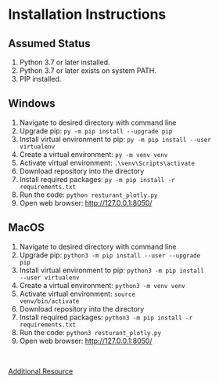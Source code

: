 # Installation Instructions

## Assumed Status
1. Python 3.7 or later installed.
2. Python 3.7 or later exists on system PATH.
3. PIP installed.

## Windows
1. Navigate to desired directory with command line
2. Upgrade pip: <code>py -m pip install --upgrade pip</code>
3. Install virtual environment to pip: <code>py -m pip install --user virtualenv</code>
4. Create a virtual environment: <code>py -m venv venv</code>
5. Activate virtual environment: <code>.\venv\Scripts\activate</code>
6. Download repository into the directory
7. Install required packages: <code>py -m pip install -r requirements.txt</code>
8. Run the code: <code>python resturant_plotly.py</code>
9. Open web browser: http://127.0.0.1:8050/


## MacOS
1. Navigate to desired directory with command line
2. Upgrade pip: <code>python3 -m pip install --user --upgrade pip</code>
3. Install virtual environment to pip: <code>python3 -m pip install --user virtualenv</code>
4. Create a virtual environment: <code>python3 -m venv venv</code>
5. Activate virtual environment: <code>source venv/bin/activate</code>
6. Download repository into the directory
7. Install required packages: <code>python3 -m pip install -r requirements.txt</code>
8. Run the code: <code>python3 resturant_plotly.py</code>
9. Open web browser: http://127.0.0.1:8050/

<p>&nbsp;</p>

<a href="https://packaging.python.org/guides/installing-using-pip-and-virtual-environments/"> Additional Resource </a>
